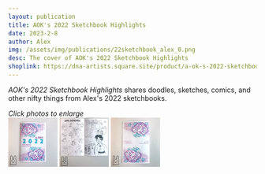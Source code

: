 ```yaml
---
layout: publication
title: AOK's 2022 Sketchbook Highlights
date: 2023-2-8
author: Alex
img: /assets/img/publications/22sketchbook_alex_0.png
desc: The cover of AOK's 2022 Sketchbook Highlights
shoplink: https://dna-artists.square.site/product/a-ok-s-2022-sketchbook-highlights/6
---
```


*AOK's 2022 Sketchbook Highlights* shares doodles, sketches, comics, and other nifty things from Alex's 2022 sketchbooks.

*Click photos to enlarge*  
<a href="/assets/img/publications/22sketchbook_alex_1.png"><img src="/assets/img/publications/22sketchbook_alex_1.png" alt="A photo of the front cover of AOK's 2022 Sketchbook Highlights, a zine by Alex O'Keefe" width="100"></a>
<a href="/assets/img/publications/22sketchbook_alex_2.png"><img src="/assets/img/publications/22sketchbook_alex_2.png" alt="A photo of the inside of AOK's 2022 Sketchbook Highlights, a zine by Alex O'Keefe" width="100"></a>
<a href="/assets/img/publications/22sketchbook_alex_3.png"><img src="/assets/img/publications/22sketchbook_alex_3.png" alt="A photo of the back cover of AOK's 2022 Sketchbook Highlights, a zine by Alex O'Keefe" width="100" ></a>
